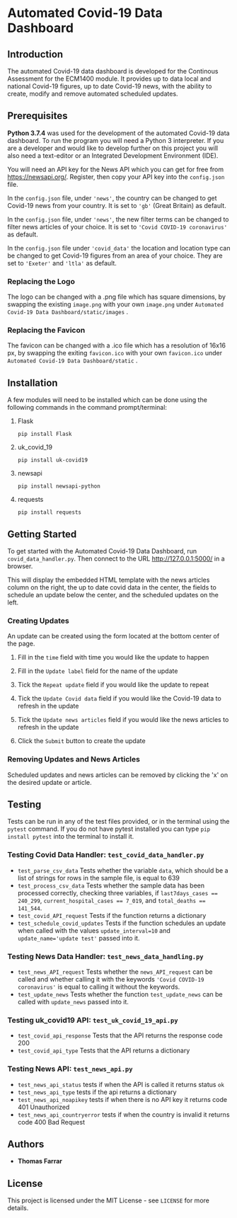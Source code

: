 
# Automated Covid-19 Data Dashboard
## Introduction
The automated Covid-19 data dashboard is developed for the Continous Assessment for the ECM1400 module.  It provides up to data local and national Covid-19 figures, up to date Covid-19 news, with the ability to create, modify and remove automated scheduled updates. 
## Prerequisites
**Python 3.7.4** was used for the development of the automated Covid-19 data dashboard. To run the program you will need a Python 3 interpreter. If you are a developer and would like to develop further on this project you will also need a text-editor or an Integrated Development Environment (IDE).

You will need an API key for the News API which you can get for free from https://newsapi.org/. Register, then copy your API key into the ```config.json``` file.

In the ```config.json``` file, under ```'news'```, the country can be changed to get Covid-19 news from your country. It is set to ```'gb'``` (Great Britain) as default.

In the ```config.json``` file, under ```'news'```, the new filter terms can be changed to filter news articles of your choice. It is set to ```'Covid COVID-19 coronavirus'``` as default.

In the ```config.json``` file under ```'covid_data'``` the location and location type can be changed to get Covid-19 figures from an area of your choice. They are set to ```'Exeter'``` and ```'ltla'``` as default.

### Replacing the Logo
The logo can be changed with a .png file which has square dimensions, by swapping the existing ```image.png``` with your own ```image.png``` under ```Automated Covid-19 Data Dashboard/static/images``` .
### Replacing the Favicon
The favicon can be changed with a .ico file which has a resolution of 16x16 px, by swapping the exiting ```favicon.ico``` with your own ```favicon.ico``` under ```Automated Covid-19 Data Dashboard/static``` .
## Installation
A few modules will need to be installed which can be done using the following commands in the command prompt/terminal:
1. Flask
    ```
    pip install Flask
    ```
2. uk_covid_19
    ```
    pip install uk-covid19
    ```
3. newsapi
    ```
    pip install newsapi-python
    ```
4. requests
    ```
    pip install requests
    ```
## Getting Started
To get started with the Automated Covid-19 Data Dashboard, run ```covid_data_handler.py```. Then connect to the URL http://127.0.0.1:5000/ in a browser. 

This will display the embedded HTML template with the news articles column on the right, the up to date covid data in the center, the fields to schedule an update below the center, and the scheduled updates on the left.
### Creating Updates
An update can be created using the form located at the bottom center of the page.
1. Fill in the ```time``` field with time you would like the update to happen

2. Fill in the ```Update label``` field for the name of the update

3. Tick the ```Repeat update``` field if you would like the update to repeat

4. Tick the ```Update Covid data``` field if you would like the Covid-19 data to refresh in the update

5. Tick the ```Update news articles``` field if you would like the news articles to refresh in the update

6. Click the ```Submit``` button to create the update
### Removing Updates and News Articles
Scheduled updates and news articles can be removed by clicking the 'x' on the desired update or article.
## Testing
Tests can be run in any of the test files provided, or in the terminal using the ```pytest``` command. If you do not have pytest installed you can type ```pip install pytest``` into the terminal to install it.
### Testing Covid Data Handler: ```test_covid_data_handler.py```
* ```test_parse_csv_data``` Tests whether the variable ```data```, which should be a list of strings for rows in the sample file, is equal to 639
* ```test_process_csv_data``` Tests whether the sample data has been processed correctly, checking three variables, if ```last7days_cases == 240_299```, ```current_hospital_cases == 7_019```, and ```total_deaths == 141_544```.
* ```test_covid_API_request``` Tests if the function returns a dictionary
* ```test_schedule_covid_updates``` Tests if the function schedules an update when called with the values ```update_interval=10``` and ```update_name='update test'``` passed into it.
### Testing News Data Handler: ```test_news_data_handling.py```
* ```test_news_API_request``` Tests whether the ```news_API_request``` can be called and whether calling it with the keywords ```'Covid COVID-19 coronavirus'``` is equal to calling it without the keywords.
* ```test_update_news``` Tests whether the function ```test_update_news``` can be called with ```update_news``` passed into it.
### Testing uk_covid19 API: ```test_uk_covid_19_api.py```
* ```test_covid_api_response``` Tests that the API returns the response code 200
* ```test_covid_api_type``` Tests that the API returns a dictionary
### Testing News API: ```test_news_api.py```
* ```test_news_api_status``` tests if when the API is called it returns status ```ok```
* ```test_news_api_type``` tests if the api returns a dictionary
* ```test_news_api_noapikey``` tests if when there is no API key it returns code 401 Unauthorized
* ```test_news_api_countryerror``` tests if when the country is invalid it returns code 400 Bad Request
## Authors
* **Thomas Farrar**
## License
This project is licensed under the MIT License - see ```LICENSE``` for more details.
